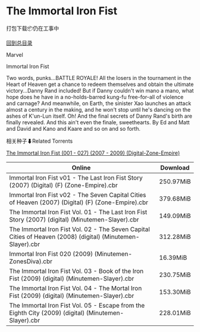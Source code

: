 # The Immortal Iron Fist

打包下载📦仍在工事中

[回到总目录](/Catalogs.md)

Marvel

Immortal Iron Fist

Two words, punks...BATTLE ROYALE! All the losers in the tournament in the Heart of Heaven get a chance to redeem themselves and obtain the ultimate victory...Danny Rand included! But if Danny couldn't win mano a mano, what hope does he have in a no-holds-barred kung-fu free-for-all of violence and carnage? And meanwhile, on Earth, the sinister Xao launches an attack almost a century in the making, and he won't stop until he's dancing on the ashes of K'un-Lun itself. Oh! And the final secrets of Danny Rand's birth are finally revealed. And this ain't even the finale, sweethearts. By Ed and Matt and David and Kano and Kaare and so on and so forth. 





相关种子⬇Related Torrents

[The Immortal Iron Fist (001 - 027) (2007 - 2009) (Digital-Zone-Empire)](https://github.com/alicewish/markdown/blob/master/torrent/The-Immortal-Iron-Fist--001---027---2007---2009---Digital-Zone-Empire.md)

Online | Download
--- | ---
Immortal Iron Fist v01 - The Last Iron Fist Story (2007) (Digital) (F) (Zone-Empire).cbr | 250.97MiB
Immortal Iron Fist v02 - The Seven Capital Cities of Heaven (2007) (Digital) (F) (Zone-Empire).cbr | 379.68MiB
The Immortal Iron Fist Vol. 01 - The Last Iron Fist Story (2007) (digital) (Minutemen-Slayer).cbr | 149.09MiB
The Immortal Iron Fist Vol. 02 - The Seven Capital Cities of Heaven (2008) (digital) (Minutemen-Slayer).cbr | 312.28MiB
Immortal Iron Fist 020 (2009) (Minutemen-ZonesDiva).cbr | 16.39MiB
The Immortal Iron Fist Vol. 03 - Book of the Iron Fist (2009) (digital) (Minutemen-Slayer).cbr | 230.75MiB
The Immortal Iron Fist Vol. 04 - The Mortal Iron Fist (2009) (digital) (Minutemen-Slayer).cbr | 153.30MiB
The Immortal Iron Fist Vol. 05 - Escape from the Eighth City (2009) (digital) (Minutemen-Slayer).cbr | 228.01MiB